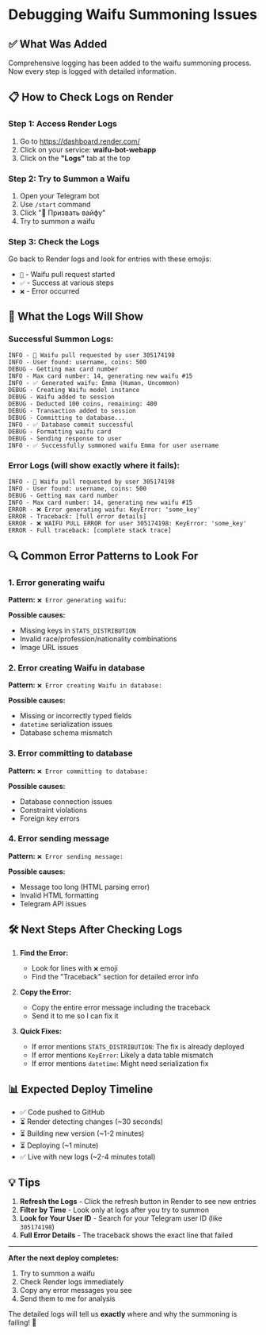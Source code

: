# Debugging Waifu Summoning Issues

## ✅ What Was Added

Comprehensive logging has been added to the waifu summoning process. Now every step is logged with detailed information.

## 📋 How to Check Logs on Render

### Step 1: Access Render Logs
1. Go to https://dashboard.render.com/
2. Click on your service: **waifu-bot-webapp**
3. Click on the **"Logs"** tab at the top

### Step 2: Try to Summon a Waifu
1. Open your Telegram bot
2. Use `/start` command
3. Click "🎰 Призвать вайфу"
4. Try to summon a waifu

### Step 3: Check the Logs
Go back to Render logs and look for entries with these emojis:
- `🎰` - Waifu pull request started
- `✅` - Success at various steps
- `❌` - Error occurred

## 📝 What the Logs Will Show

### Successful Summon Logs:
```
INFO - 🎰 Waifu pull requested by user 305174198
INFO - User found: username, coins: 500
DEBUG - Getting max card number
INFO - Max card number: 14, generating new waifu #15
INFO - ✅ Generated waifu: Emma (Human, Uncommon)
DEBUG - Creating Waifu model instance
DEBUG - Waifu added to session
DEBUG - Deducted 100 coins, remaining: 400
DEBUG - Transaction added to session
DEBUG - Committing to database...
INFO - ✅ Database commit successful
DEBUG - Formatting waifu card
DEBUG - Sending response to user
INFO - ✅ Successfully summoned waifu Emma for user username
```

### Error Logs (will show exactly where it fails):
```
INFO - 🎰 Waifu pull requested by user 305174198
INFO - User found: username, coins: 500
DEBUG - Getting max card number
INFO - Max card number: 14, generating new waifu #15
ERROR - ❌ Error generating waifu: KeyError: 'some_key'
ERROR - Traceback: [full error details]
ERROR - ❌ WAIFU PULL ERROR for user 305174198: KeyError: 'some_key'
ERROR - Full traceback: [complete stack trace]
```

## 🔍 Common Error Patterns to Look For

### 1. Error generating waifu
**Pattern:** `❌ Error generating waifu:`

**Possible causes:**
- Missing keys in `STATS_DISTRIBUTION`
- Invalid race/profession/nationality combinations
- Image URL issues

### 2. Error creating Waifu in database
**Pattern:** `❌ Error creating Waifu in database:`

**Possible causes:**
- Missing or incorrectly typed fields
- `datetime` serialization issues
- Database schema mismatch

### 3. Error committing to database
**Pattern:** `❌ Error committing to database:`

**Possible causes:**
- Database connection issues
- Constraint violations
- Foreign key errors

### 4. Error sending message
**Pattern:** `❌ Error sending message:`

**Possible causes:**
- Message too long (HTML parsing error)
- Invalid HTML formatting
- Telegram API issues

## 🛠️ Next Steps After Checking Logs

1. **Find the Error:**
   - Look for lines with `❌` emoji
   - Find the "Traceback" section for detailed error info
   
2. **Copy the Error:**
   - Copy the entire error message including the traceback
   - Send it to me so I can fix it

3. **Quick Fixes:**
   - If error mentions `STATS_DISTRIBUTION`: The fix is already deployed
   - If error mentions `KeyError`: Likely a data table mismatch
   - If error mentions `datetime`: Might need serialization fix

## 📊 Expected Deploy Timeline

- ✅ Code pushed to GitHub
- ⏳ Render detecting changes (~30 seconds)
- ⏳ Building new version (~1-2 minutes)
- ⏳ Deploying (~1 minute)
- ✅ Live with new logs (~2-4 minutes total)

## 💡 Tips

1. **Refresh the Logs** - Click the refresh button in Render to see new entries
2. **Filter by Time** - Look only at logs after you try to summon
3. **Look for Your User ID** - Search for your Telegram user ID (like `305174198`)
4. **Full Error Details** - The traceback shows the exact line that failed

---

**After the next deploy completes:**
1. Try to summon a waifu
2. Check Render logs immediately
3. Copy any error messages you see
4. Send them to me for analysis

The detailed logs will tell us **exactly** where and why the summoning is failing! 🎯

